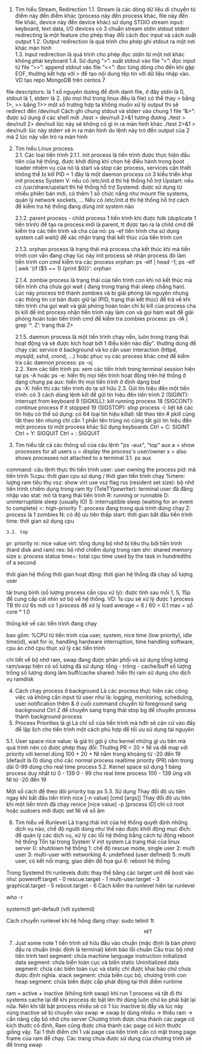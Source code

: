  1. Tìm hiểu Stream, Redirection
    1.1. Stream
là các dòng dữ liệu di chuyển từ điểm này đến điểm khác (process này đến process khác, file này đến file khác, device này đến device khác) sử dụng STDIO
stream input: keyboard, text data, I/O devices
có 3 chuẩn stream
stdin
stdout
stderr
redirecting là một feature cho phép thay đổi cách đọc input và cách xuất output
    1.2. Output redirection 
là quá trình cho phép ghi stdout ra một nơi khác màn hình  	
    1.3. Input redirection 
là quá trình cho phép đọc stdin từ một nơi khác không phải keyboard
    1.4. Sử dụng
“>”: xuất stdout vào file
“<”: đọc input từ file
“>>”: append stdout vào file
“<<”: đọc từng dòng cho đến khi gặp EOF, thường kết hợp với > để tạo nội dung tệp tin với dữ liệu nhập vào. VD tạo repo MongoDB trên centos 7


file descriptors:  là 1 số nguyên dương để định danh file, ở đây stdin là 0, stdout là 1, stderr là 2. (do mọi thứ trong linux đều là file)
có thể thay > bằng 1>, >> bằng 1>>
một số trường hợp ta không muốn xử lý output thì sẽ redirect đến /dev/null
Cách ghi chung stdout và stderr vào chung 1 file 
“&>”: được sử dụng ở các shell mới
./test > dev/null 2>&1 tương đương ./test > dev/null 2> dev/null
lúc này sẽ không có gì in ra màn hình
khác ./test 2>&1  > dev/null: lúc này stderr sẽ in ra màn hình do lệnh này trỏ đến output của 2 mà 2 lúc này vẫn trỏ ra màn hình


2. Tìm hiểu Linux process.     	
   2.1. Các loại tiến trình 
     2.1.1. init process
là tiến trình được thực hiện đầu tiên của hệ thống, được khởi động khi chọn hệ điều hành trong boot loader
nhiệm vụ của nó là start và stop các process, services cần thiết
không thể bị kill 
PID = 1
đây là một daemon process
có 3 kiểu triển khai init process
System V: nếu có /etc/init.d thì hệ thống hỗ trợ
Upstart: nếu có /usr/share/upstart thì hệ thống hỗ trợ
Systemd: được sử dụng từ nhiều phiên bản mới, có thêm 1 số chức năng như mount file systems, quản lý network sockets, … Nếu có /etc/init.d thì hệ thống hỗ trợ
cách để kiểm tra hệ thống đang dùng init system nào
  		
    2.1.2. parent process - child process
1 tiến trình khi được folk (duplicate 1 tiến trình) để tạo ra process mới là parent, tt được tạo ra là child
cmd để kiểm tra các tiến trình và cha của nó: ps -ef
tiến trình cha sử dụng system call wait() để xác nhận trạng thái kết thúc của tiến trình con

    2.1.3. orphan process
là trạng thái mà process cha kết thúc khi mà tiến trình con vẫn đang chạy
lúc này init process sẽ nhận process đó làm tiến trình con
cmd kiểm tra các process orphan: ps -elf | head -1; ps -elf | awk '{if ($5 == 1) {print $0}}': orphan

    2.1.4. zombie process
là trạng thái của tiến trình con khi nó kết thúc mà tiến trình cha chưa gọi wait ( đang trong trạng thái sleep chẳng hạn). Lúc này process trở thành zombies và bị giải phóng tài nguyên nhưng các thông tin cơ bản  được giữ lại (PID, trạng thái kết thúc) để trả về khi tiến trình cha gọi wait và giải phóng hoàn toàn 
chỉ bị kill của process cha bị kill để init process nhận tiến trình này làm con và gọi hàm wait để giải phóng hoàn toàn tiến trình
cmd để kiểm tra zombies process: ps -lA | grep ‘^. Z’: trạng thái Z+




    2.1.5. daemon process
là một tiến trình chạy nền, luôn trong trạng thái hoạt động và sẽ được kích hoạt bởi 1 điều kiện nào đấy”. 
thường dùng để chạy các service ở background và ko cần user interaction (httpd, mysqld, sshd, crond, …) hoặc phục vụ các process khác
cmd để kiểm tra các daemon process: ps -xj  	
2.2. Xem các tiến trình
ps: xem các tiến trình trong terminal session hiện tại
ps -A hoặc ps -e: hiển thị mọi tiến trình hoạt động trên hệ thống ở dạng chung
pa aux: hiển thị mọi tiến trình ở định dạng bsd 	
ps -X: hiển thị các tiến trình do ta sở hữu
2.3. Gửi tín hiệu đến một tiến trình: có 3 cách
dùng lệnh kill để gửi tín hiệu đến tiến trình
2 (SIGINT): interrupt from keyboard
9 (SIGKILL): kill running process
18 (SIGCONT): continue process if it stopped
19 (SIGSTOP): stop process
-l: liệt kê các tín hiệu có thể sử dụng: có 64 loại tín hiệu
killall: tắt theo tên # pkill cũng tắt theo tên nhưng chỉ cần 1 phần tên trùng nó cũng tắt
gửi tín hiệu đến một process từ một process khác
Sử dụng keyboards
Ctrl + C: SIGINT
Ctrl + Y: SIGQUIT
Ctrl + \: SIGQUIT
3. Tìm hiểu tất cả các thông số của câu lệnh "ps -aux", "top"
aux
a = show processes for all users
u = display the process's user/owner
x = also shows processes not attached to a terminal
    3.1. ps aux
            
command: câu lệnh thực thi tiến trình
user: user owning the process
pid: mã tiến trình
%cpu: thời gian cpu sử dụng / thời gian tiến trình chạy
%mem: lượng ram tiêu thụ
vsz: show virt use vsz flag
rss (resident set size): bộ nhớ tiến trình chiếm dụng trong ram
tty (TeleTYpewriter): terminal user đã đăng nhập vào
stat: mô tả trạng thái tiến trình
R: running or runnable
D: uninterruptible sleep (usually IO)
S: interruptible sleep (waiting for an event to complete)
<: high-priority
T: process đang trong quá trình dừng chạy
Z: process là 1 zombies
N: có độ ưu tiên thấp
start: thời gian bắt đầu tiến trình
time: thời gian sử dụng cpu




    3.2. top



pr: priority
ni: nice value
virt: tổng dung bộ nhớ bị tiêu thụ bởi tiến trình (hard disk and ram)
res: bộ nhớ chiếm dụng trong ram
shr: shared memory size
s: process status
time+: total cpu time used by the task in hundredths of a second


thời gian hệ thống
thời gian hoạt động: thời gian hệ thống đã chạy
số lượng user


tải trung bình (số lượng process cần cpu xử lý): được tính sau mỗi 1, 5, 15p để cung cấp cái nhìn sơ bộ về hệ thống. VD:
1s cpu sẽ xử lý được 1 process
TB thì cứ 6s mới có 1 process để xử lý
load average = 6 / 60 = 0.1
max = số core * 1.0


thống kê về các tiến trình đang chạy


bao gồm: %CPU từ tiến trình của user, system, nice time (low priority), idle time(id),  wait for io, handling hardware interruption, time handling software, cpu ảo chờ cpu thực xử lý các tiến trình


chi tiết về bộ nhớ ram, swap đang được phân phối và sử dụng
tổng lượng ram/swap hiện có
số lượng đã sử dụng: tổng - trống - cache/buff
số lượng trống
số lượng dùng làm buff/cache
shared: hiển thị ram sử dụng cho dịch vụ ramdisk

4. Cách chạy process ở background
Là các process thực hiện các công việc và không cần input từ user như là: logging, monitoring, scheduling, user notification
thêm & ở cuối command
chuyển từ foreground sang background
Ctrl Z để chuyển sang trạng thái stop
bg để chuyển process thành background process   	
5. Process Priorities là gì
Là chỉ số của tiến trình mà hđh sẽ căn cứ vào đấy để lập lịch cho tiến trình một cách phù hợp để tối ưu sử dụng tài nguyên

5.1. User space
nice value: 
là giá trị gợi ý cho kernel những gì ưu tiên mà quá trình nên có
được phép thay đổi:
Thường PR = 20 + NI và để map với priority với kernel dùng 100 + 20 + NI
nằm trong khoảng từ -20 đến 19 (default là 0)
dùng cho các normal process
realtime priority (PR)
nằm trong dải 0-99
dùng cho real time process
5.2. Kernel space
sử dụng 1 bảng process duy nhất từ 0 - 139
0 - 99 cho real time process
100 - 139 ứng với NI từ -20 đến 19


Một số cách để theo dõi priority
top
ps
5.3. Sử dụng
Thay đổi độ ưu tiên ngay khi bắt đầu tiến trình
nice [-n value] [cmd [args]]
Thay đổi độ ưu tiên khi một tiến trình đã chạy
renice [nice value] -p [process ID]
chỉ có root hoặc sudoers mới được set NI về số âm

6. Tìm hiểu về  Runlevel 
Là trạng thái init của hệ thống quyết định những dịch vụ nào, chế độ người dùng như thế nào được khởi động 
mục đích: để quản lý các dịch vụ, xử lý các lỗi hệ thống bằng cách tự động reboot hệ thống
Tồn tại trong System V init system
Là trạng thái của linux server
0: shutdown hệ thống
1: chế độ rescue mode, single user
2: multi user 
3: multi-user with networking
4: undefined (user defined)
5: multi user, có kết nối mạng, giao diện đồ họa gui
6: reboot hệ thống

Trong Systemd thì runlevels được thay thế bằng các target unit để boot vào như:
poweroff.target - 0
rescue.target - 1
multi-user.target - 3
graphical.target - 5
reboot.target - 6
Cách kiểm tra runlevel hiện tại
runlevel

who -r

systemctl get-default (với systemd)


Cách chuyển runlevel khi hệ hống đang chạy: sudo telinit 1t







                                                       HẾT

























7. Just some note
1 tiến trình sở hữu
đầu vào chuẩn (mặc định là bàn phím)
đầu ra chuẩn (mặc định là terminal)
kênh báo lỗi chuẩn
Cấu trúc bộ nhớ tiến trình 
text segment: chứa machine language instruction 
initialized data segment: chứa biến toàn cục và biến static
Uninitialized data segment: chứa các biến toàn cục và static chỉ được khai báo chứ chưa được định nghĩa.
stack segment: chứa biến cục bộ, chương trình con
heap segment: chứa biến được cấp phát động tại thời điểm runtime

ram = active + inactive (không tính swap)
khi run 1 process và tắt đi thì systems cache lại để khi process dc bật lên thì dùng luôn chứ ko phải bật lại nữa. Nên khi tắt bật process nhiều sẽ có 1 lúc inactive bị đầy và lúc này vùng inactive sẽ bị chuyển vào swap
=> swap bị dùng nhiều -> thiếu ram -> cần nâng cấp bộ nhớ cho server
Chương trình được chia thành các page có kích thước cố định, Ram cũng được chia thành các page có kích thước giống vậy. Tại 1 thời điểm chỉ 1 vài page của tiến trình cần có mặt trong page frame của ram để chạy. Các trang chưa được sử dụng của chương trình sẽ để trong swap

